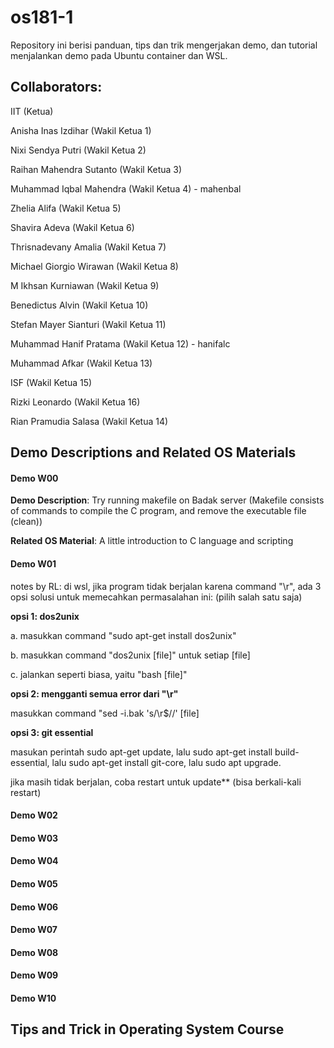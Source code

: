 # os181-1

Repository ini berisi panduan, tips dan trik mengerjakan demo, dan tutorial menjalankan demo pada Ubuntu container dan WSL.

## Collaborators:
IIT (Ketua)

Anisha Inas Izdihar (Wakil Ketua 1)

Nixi Sendya Putri (Wakil Ketua 2)

Raihan Mahendra Sutanto (Wakil Ketua 3)

Muhammad Iqbal Mahendra (Wakil Ketua 4) - mahenbal

Zhelia Alifa (Wakil Ketua 5)

Shavira Adeva (Wakil Ketua 6)

Thrisnadevany Amalia (Wakil Ketua 7)

Michael Giorgio Wirawan (Wakil Ketua 8)

M Ikhsan Kurniawan (Wakil Ketua 9)

Benedictus Alvin (Wakil Ketua 10)

Stefan Mayer Sianturi (Wakil Ketua 11)

Muhammad Hanif Pratama (Wakil Ketua 12) - hanifalc

Muhammad Afkar (Wakil Ketua 13)

ISF (Wakil Ketua 15)

Rizki Leonardo (Wakil Ketua 16)

Rian Pramudia Salasa (Wakil Ketua 14)

## Demo Descriptions and Related OS Materials

#### Demo W00
**Demo Description**: Try running makefile on Badak server
(Makefile consists of commands to compile the C program, and remove the executable file (clean))

**Related OS Material**: A little introduction to C language and scripting

#### Demo W01
notes by RL: di wsl, jika program tidak berjalan karena command "\r", ada 3 opsi solusi untuk memecahkan permasalahan ini: (pilih salah satu saja)

**opsi 1: dos2unix**

a. masukkan command "sudo apt-get install dos2unix"

b. masukkan command "dos2unix [file]" untuk setiap [file]

c. jalankan seperti biasa, yaitu "bash [file]"

**opsi 2: mengganti semua error dari "\r"**

masukkan command "sed -i.bak 's/\r$//' [file]

**opsi 3: git essential**

masukan perintah sudo apt-get update, lalu sudo apt-get install build-essential, lalu sudo apt-get install git-core, lalu sudo apt upgrade.

jika masih tidak berjalan, coba restart untuk update** (bisa berkali-kali restart)
#### Demo W02
#### Demo W03
#### Demo W04
#### Demo W05
#### Demo W06
#### Demo W07
#### Demo W08
#### Demo W09
#### Demo W10

## Tips and Trick in Operating System Course
